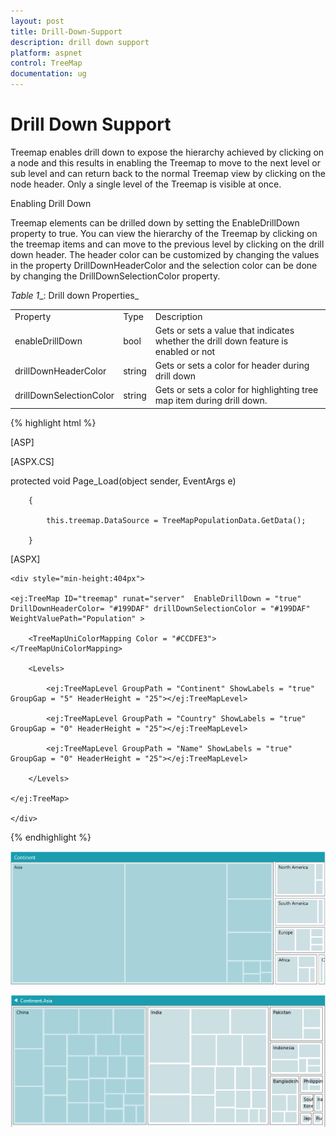 ```yaml
---
layout: post
title: Drill-Down-Support
description: drill down support
platform: aspnet
control: TreeMap
documentation: ug
---
```


# Drill Down Support

Treemap enables drill down to expose the hierarchy achieved by clicking on a node and this results in enabling the Treemap to move to the next level or sub level and can return back to the normal Treemap view by clicking on the node header. Only a single level of the Treemap is visible at once.

Enabling Drill Down

Treemap elements can be drilled down by setting the EnableDrillDown property to true. You can view the hierarchy of the Treemap by clicking on the treemap items and can move to the previous level by clicking on the drill down header. The header color can be customized by changing the values in the property DrillDownHeaderColor and the selection color can be done by changing the DrillDownSelectionColor property.

_Table_ _1__: Drill down Properties_

<table>
<tr>
<td>
Property</td><td>
Type</td><td>
Description</td></tr>
<tr>
<td>
enableDrillDown</td><td>
bool</td><td>
Gets or sets a value that indicates whether the drill down feature is enabled or not</td></tr>
<tr>
<td>
drillDownHeaderColor</td><td>
string</td><td>
Gets or sets a color for header during drill down</td></tr>
<tr>
<td>
drillDownSelectionColor</td><td>
string</td><td>
Gets or sets a color for highlighting tree map item during drill down.</td></tr>
</table>





{% highlight html %}

[ASP]



[ASPX.CS]

protected void Page_Load(object sender, EventArgs e)

        {

            this.treemap.DataSource = TreeMapPopulationData.GetData();

        }

[ASPX]



    <div style="min-height:404px">

    <ej:TreeMap ID="treemap" runat="server"  EnableDrillDown = "true" DrillDownHeaderColor= "#199DAF" drillDownSelectionColor = "#199DAF" WeightValuePath="Population" >

        <TreeMapUniColorMapping Color = "#CCDFE3"></TreeMapUniColorMapping>

        <Levels>

            <ej:TreeMapLevel GroupPath = "Continent" ShowLabels = "true" GroupGap = "5" HeaderHeight = "25"></ej:TreeMapLevel>

            <ej:TreeMapLevel GroupPath = "Country" ShowLabels = "true" GroupGap = "0" HeaderHeight = "25"></ej:TreeMapLevel>

            <ej:TreeMapLevel GroupPath = "Name" ShowLabels = "true" GroupGap = "0" HeaderHeight = "25"></ej:TreeMapLevel>

        </Levels>

    </ej:TreeMap>

    </div>


{% endhighlight  %}

![C:/Users/NitishS/Desktop/Screenshot (106).png](Drill-Down-Support_images/Drill-Down-Support_img1.png) 





![DrillDown](Drill-Down-Support_images/Drill-Down-Support_img2.png) 





